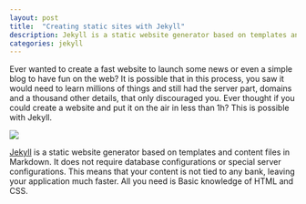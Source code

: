 ```yaml
---
layout: post
title:  "Creating static sites with Jekyll"
description: Jekyll is a static website generator based on templates and content files in Markdown. It does not require database configurations or special server configurations. This means that your content is not tied to any bank, leaving your application much faster.
categories: jekyll
---
```


Ever wanted to create a fast website to launch some news or even a simple blog to have fun on the web? It is possible that in this process, you saw it would need to learn millions of things and still had the server part, domains and a thousand other details, that only discouraged you. Ever thought if you could create a website and put it on the air in less than 1h? This is possible with Jekyll.

![](https://pbs.twimg.com/media/C4qXkC2WEAMGPZJ?format=jpg)

[Jekyll](https://jekyllrb.com "Jekyll") is a static website generator based on templates and content files in Markdown. It does not require database configurations or special server configurations. This means that your content is not tied to any bank, leaving your application much faster. All you need is Basic knowledge of HTML and CSS.
